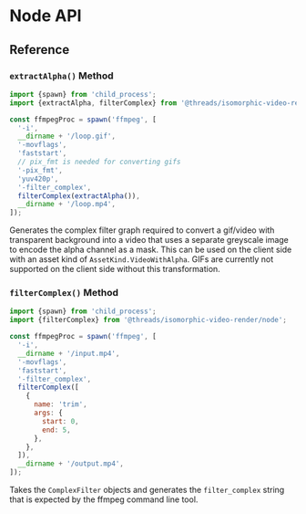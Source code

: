 # Node API

## Reference

### `extractAlpha()` Method

```js
import {spawn} from 'child_process';
import {extractAlpha, filterComplex} from '@threads/isomorphic-video-render/node';

const ffmpegProc = spawn('ffmpeg', [
  '-i',
  __dirname + '/loop.gif',
  '-movflags',
  'faststart',
  // pix_fmt is needed for converting gifs
  '-pix_fmt',
  'yuv420p',
  '-filter_complex',
  filterComplex(extractAlpha()),
  __dirname + '/loop.mp4',
]);
```

Generates the complex filter graph required to convert a gif/video with transparent background into a video that uses a separate greyscale image to encode the alpha channel as a mask. This can be used on the client side with an asset kind of `AssetKind.VideoWithAlpha`. GIFs are currently not supported on the client side without this transformation.

### `filterComplex()` Method

```js
import {spawn} from 'child_process';
import {filterComplex} from '@threads/isomorphic-video-render/node';

const ffmpegProc = spawn('ffmpeg', [
  '-i',
  __dirname + '/input.mp4',
  '-movflags',
  'faststart',
  '-filter_complex',
  filterComplex([
    {
      name: 'trim',
      args: {
        start: 0,
        end: 5,
      },
    },
  ]),
  __dirname + '/output.mp4',
]);
```

Takes the `ComplexFilter` objects and generates the `filter_complex` string that is expected by the ffmpeg command line tool.
